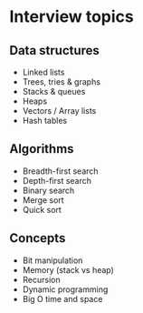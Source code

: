 # Interview topics

## Data structures

- Linked lists
- Trees, tries & graphs
- Stacks & queues
- Heaps
- Vectors / Array lists
- Hash tables

## Algorithms

- Breadth-first search
- Depth-first search
- Binary search
- Merge sort
- Quick sort

## Concepts

- Bit manipulation
- Memory (stack vs heap)
- Recursion
- Dynamic programming
- Big O time and space
